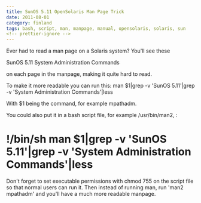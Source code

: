 ```yaml
---
title: SunOS 5.11 OpenSolaris Man Page Trick
date: 2011-08-01
category: finland
tags: bash, script, man, manpage, manual, opensolaris, solaris, sun
<!-- prettier-ignore -->
---
```


Ever had to read a man page on a Solaris system? You'll see these

SunOS 5.11 System Administration Commands

on each page in the manpage, making it quite hard to read.

To make it more readable you can run this: man $1|grep -v 'SunOS 5.11'|grep -v
'System Administration Commands'|less

With $1 being the command, for example mpathadm.

You could also put it in a bash script file, for example /usr/bin/man2, :

# !/bin/sh man $1|grep -v 'SunOS 5.11'|grep -v 'System Administration Commands'|less

Don't forget to set executable permissions with chmod 755 on the script file so
that normal users can run it. Then instead of running man, run 'man2 mpathadm'
and you'll have a much more readable manpage.

